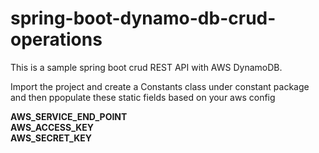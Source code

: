 # spring-boot-dynamo-db-crud-operations

This is a sample spring boot crud REST API with AWS DynamoDB.

Import the project and create a Constants class under constant package and then ppopulate these static fields based on your aws config

<b>
AWS_SERVICE_END_POINT<br
AWS_REGION<br/>
AWS_ACCESS_KEY<br/>
AWS_SECRET_KEY<br/>

</b>
